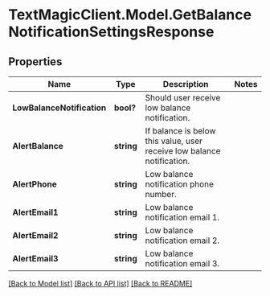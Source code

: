 # TextMagicClient.Model.GetBalanceNotificationSettingsResponse
## Properties

Name | Type | Description | Notes
------------ | ------------- | ------------- | -------------
**LowBalanceNotification** | **bool?** | Should user receive low balance notification. | 
**AlertBalance** | **string** | If balance is below this value, user receive low balance notification. | 
**AlertPhone** | **string** | Low balance notification phone number. | 
**AlertEmail1** | **string** | Low balance notification email 1. | 
**AlertEmail2** | **string** | Low balance notification email 2. | 
**AlertEmail3** | **string** | Low balance notification email 3. | 

[[Back to Model list]](../README.md#documentation-for-models) [[Back to API list]](../README.md#documentation-for-api-endpoints) [[Back to README]](../README.md)


